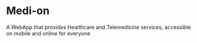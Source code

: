# Medi-on
A WebApp that  provides Healthcare and Telemedicine services, accessible on mobile and online for everyone
